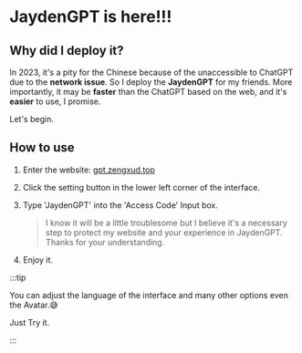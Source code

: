 # JaydenGPT is here!!!



## Why did I deploy it?

In 2023, it's a pity for the Chinese because of the unaccessible to ChatGPT due to the **network issue**. So I deploy the **JaydenGPT** for my friends. More importantly, it may be **faster** than the ChatGPT based on the web, and it's **easier** to use, I promise.

Let's begin.

## How to use

1. Enter the website: [gpt.zengxud.top](https://gpt.zengxud.top)

2. Click the setting button in the lower left corner of the interface.

3. Type 'JaydenGPT' into the 'Access Code' Input box.

   > I know it will be a little troublesome but I believe it's a necessary step to protect my website and your experience in JaydenGPT. Thanks for your understanding.

4. Enjoy it.

:::tip

You can adjust the language of the interface and many other options even the Avatar.😅

Just Try it.

:::